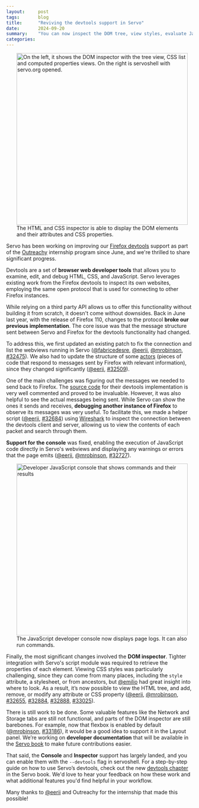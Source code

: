 ```yaml
---
layout:     post
tags:       blog
title:      "Reviving the devtools support in Servo"
date:       2024-09-20
summary:    "You can now inspect the DOM tree, view styles, evaluate JavaScript, and read console messages in Servo!"
categories:
---
```


<figure class="_figr"><a href="{{ '/img/blog/devtools-inspector.png' | url }}"><img src="{{ '/img/blog/devtools-inspector.png' | url }}"
    alt="On the left, it shows the DOM inspector with the tree view, CSS list and computed properties views. On the right is servoshell with servo.org opened."></a>
<figcaption>The HTML and CSS inspector is able to display the DOM elements and their attributes and CSS properties.</figcaption></figure>

<span class=_floatmin></span>Servo has been working on improving our [Firefox devtools](https://firefox-source-docs.mozilla.org/devtools-user) support as part of the [Outreachy](https://www.outreachy.org) internship program since June, and we're thrilled to share significant progress.

Devtools are a set of **browser web developer tools** that allows you to examine, edit, and debug HTML, CSS, and JavaScript.
Servo leverages existing work from the Firefox devtools to inspect its own websites, employing the same open protocol that is used for connecting to other Firefox instances.

While relying on a third party API allows us to offer this functionality without building it from scratch, it doesn't come without downsides.
Back in June last year, with the release of Firefox 110, changes to the protocol **broke our previous implementation**.
The core issue was that the message structure sent between Servo and Firefox for the devtools functionality had changed.

To address this, we first updated an existing patch to fix the connection and list the webviews running in Servo ([@fabricedesre](https://github.com/fabricedesre), [@eerii](https://github.com/eerii), [@mrobinson](https://github.com/mrobinson), [#32475](https://github.com/servo/servo/pull/32475)).
We also had to update the structure of some [actors](https://firefox-source-docs.mozilla.org/devtools/backend/actor-hierarchy.html) (pieces of code that respond to messages sent by Firefox with relevant information), since they changed significantly ([@eerii](https://github.com/eerii), [#32509](https://github.com/servo/servo/pull/32509)).

One of the main challenges was figuring out the messages we needed to send back to Firefox.
The [source code](https://searchfox.org/mozilla-central/source/devtools/server/actors) for their devtools implementation is very well commented and proved to be invaluable.
However, it was also helpful to see the actual messages being sent.
While Servo can show the ones it sends and receives, **debugging another instance of Firefox** to observe its messages was very useful.
To facilitate this, we made a helper script ([@eerii](https://github.com/eerii), [#32684](https://github.com/servo/servo/pull/32684)) using [Wireshark](https://www.wireshark.org) to inspect the connection between the devtools client and server, allowing us to view the contents of each packet and search through them.

**Support for the console** was fixed, enabling the execution of JavaScript code directly in Servo's webviews and displaying any warnings or errors that the page emits ([@eerii](https://github.com/eerii), [@mrobinson](https://github.com/mrobinson), [#32727](https://github.com/servo/servo/pull/32727)).

<figure class="_figr"><a href="{{ '/img/blog/devtools-console.png' | url }}"><img src="{{ '/img/blog/devtools-console.png' | url }}"
    alt="Developer JavaScript console that shows commands and their results"></a>
<figcaption>The JavaScript developer console now displays page logs.
It can also run commands.</figcaption></figure>

<span class=_floatmin></span>Finally, the most significant changes involved the **DOM inspector**.
Tighter integration with Servo's script module was required to retrieve the properties of each element.
Viewing CSS styles was particularly challenging, since they can come from many places, including the `style` attribute, a stylesheet, or from ancestors, but [@emilio](https://github.com/emilio) had great insight into where to look.
As a result, it’s now possible to view the HTML tree, and add, remove, or modify any attribute or CSS property ([@eerii](https://github.com/eerii), [@mrobinson](https://github.com/mrobinson), [#32655](https://github.com/servo/servo/pull/32655), [#32884](https://github.com/servo/servo/pull/32884), [#32888](https://github.com/servo/servo/pull/32888), [#33025](https://github.com/servo/servo/pull/33025)).

There is still work to be done.
Some valuable features like the Network and Storage tabs are still not functional, and parts of the DOM inspector are still barebones.
For example, now that flexbox is enabled by default ([@mrobinson](https://github.com/mrobinson), [#33186](https://github.com/servo/servo/pull/33186)), it would be a good idea to support it in the Layout panel.
We’re working on **developer documentation** that will be available in the [Servo book](https://book.servo.org) to make future contributions easier.

That said, the **Console** and **Inspector** support has largely landed, and you can enable them with the `--devtools` flag in servoshell.
For a step-by-step guide on how to use Servo’s devtools, check out the new [devtools chapter](https://book.servo.org/hacking/using-devtools.html) in the Servo book.
We'd love to hear your feedback on how these work and what additional features you'd find helpful in your workflow.

Many thanks to [@eerii](https://github.com/eerii) and Outreachy for the internship that made this possible!

<style>
    /* guaranteed minimum width for first paragraph after a float */
    ._floatmin {
        display: block;
        width: 13em;
        overflow: hidden;
    }
    ._none {
        display: none;
    }
    ._fig:not(#specificity) {
        width: 33em;
        max-width: 100%;
        margin: 1em auto;
    }
    ._fig > ._flex {
        display: flex;
    }
    ._fig table {
        text-align: initial;
    }
    ._fig figcaption._notes {
        text-align: left;
        width: max-content;
        max-width: 100%;
    }
    ._figl:not(#specificity),
    ._figr:not(#specificity) {
        margin: 0 1em 1em;
    }
    ._figl {
        float: left;
        max-width: 100%;
    }
    ._figr {
        float: right;
        clear: right;
        max-width: 100%;
    }
    ._figl > figcaption,
    ._figr > figcaption,
    ._figl > iframe,
    ._figr > iframe,
    ._figl > video,
    ._figr > video,
    ._figl > a > img,
    ._figr > a > img {
        width: 33em;
        max-width: 100%;
    }
    ._runin {
        margin-bottom: 1em;
    }
    ._runin > p,
    ._runin > h2 {
        display: inline;
    }
    ._correction {
        max-width: 33em;
        margin: 1em auto;
        border-bottom: 1px solid;
        padding-bottom: 1em;
    }
    ._note {
        margin: 1em 1em;
        border-left: 1px solid;
        padding-left: 1em;
        opacity: 0.75;
    }
</style>
